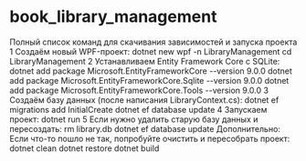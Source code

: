 # book_library_management

Полный список команд для скачивания зависимостей и запуска проекта
1 Создаём новый WPF-проект:
dotnet new wpf -n LibraryManagement
cd LibraryManagement
2 Устанавливаем Entity Framework Core с SQLite:
dotnet add package Microsoft.EntityFrameworkCore --version 9.0.0
dotnet add package Microsoft.EntityFrameworkCore.Sqlite --version 9.0.0
dotnet add package Microsoft.EntityFrameworkCore.Tools --version 9.0.0
3 Создаём базу данных (после написания LibraryContext.cs):
dotnet ef migrations add InitialCreate
dotnet ef database update
4 Запускаем проект:
dotnet run
5 Если нужно удалить старую базу данных и пересоздать:
rm library.db
dotnet ef database update
Дополнительно:
Если что-то пошло не так, попробуйте очистить и пересобрать проект:
dotnet clean
dotnet restore
dotnet build
